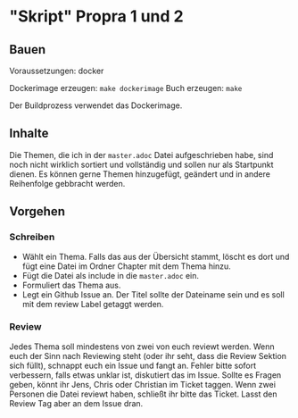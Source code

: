 # "Skript" Propra 1 und 2

## Bauen

Voraussetzungen: docker 

Dockerimage erzeugen: `make dockerimage`
Buch erzeugen: `make`

Der Buildprozess verwendet das Dockerimage. 

## Inhalte
Die Themen, die ich in der `master.adoc` Datei aufgeschrieben habe, sind noch nicht wirklich sortiert und vollständig und sollen nur als Startpunkt dienen. Es können gerne Themen hinzugefügt, geändert und in andere Reihenfolge gebbracht werden.

## Vorgehen

### Schreiben

* Wählt ein Thema. Falls das aus der Übersicht stammt, löscht es dort und fügt eine Datei im Ordner Chapter mit dem Thema hinzu.
* Fügt die Datei als include in die `master.adoc` ein.
* Formuliert das Thema aus.
* Legt ein Github Issue an. Der Titel sollte der Dateiname sein und es soll mit dem review Label getaggt werden.  

### Review
Jedes Thema soll mindestens von zwei von euch reviewt werden. Wenn euch der Sinn nach Reviewing steht (oder ihr seht, dass die Review Sektion sich füllt), schnappt euch ein Issue und fangt an. Fehler bitte sofort verbessern, falls etwas unklar ist, diskutiert das im Issue. Sollte es Fragen geben, könnt ihr Jens, Chris oder Christian im Ticket taggen. 
Wenn zwei Personen die Datei reviewt haben, schließt ihr bitte das Ticket. Lasst den Review Tag aber an dem Issue dran.
